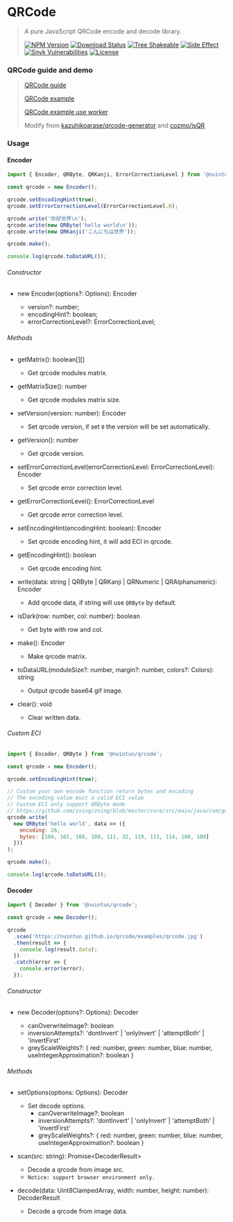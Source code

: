 # QRCode

<!-- prettier-ignore -->
> A pure JavaScript QRCode encode and decode library.
>
> [![NPM Version][npm-image]][npm-url]
> [![Download Status][download-image]][npm-url]
> [![Tree Shakeable][tree-shakeable-image]][bundle-phobia-url]
> [![Side Effect][side-effect-image]][bundle-phobia-url]
> [![Snyk Vulnerabilities][snyk-image]][snyk-url]
> [![License][license-image]][license-url]

### QRCode guide and demo

<!-- prettier-ignore -->
> [QRCode guide](https://nuintun.github.io/qrcode/qrcode.pdf)
>
> [QRCode example](https://nuintun.github.io/qrcode/examples/index.html)
>
> [QRCode example use worker](https://nuintun.github.io/qrcode/examples/worker.html)
>
> Modify from [kazuhikoarase/qrcode-generator](https://github.com/kazuhikoarase/qrcode-generator) and [cozmo/jsQR](https://github.com/cozmo/jsQR)

### Usage

#### Encoder

```js
import { Encoder, QRByte, QRKanji, ErrorCorrectionLevel } from '@nuintun/qrcode';

const qrcode = new Encoder();

qrcode.setEncodingHint(true);
qrcode.setErrorCorrectionLevel(ErrorCorrectionLevel.H);

qrcode.write('你好世界\n');
qrcode.write(new QRByte('hello world\n'));
qrcode.write(new QRKanji('こんにちは世界'));

qrcode.make();

console.log(qrcode.toDataURL());
```

###### Constructor

- new Encoder(options?: Options): Encoder

  - version?: number;
  - encodingHint?: boolean;
  - errorCorrectionLevel?: ErrorCorrectionLevel;

###### Methods

- getMatrix(): boolean[][]

  - Get qrcode modules matrix.

- getMatrixSize(): number

  - Get qrcode modules matrix size.

- setVersion(version: number): Encoder

  - Set qrcode version, if set `0` the version will be set automatically.

- getVersion(): number

  - Get qrcode version.

- setErrorCorrectionLevel(errorCorrectionLevel: ErrorCorrectionLevel): Encoder

  - Set qrcode error correction level.

- getErrorCorrectionLevel(): ErrorCorrectionLevel

  - Get qrcode error correction level.

- setEncodingHint(encodingHint: boolean): Encoder

  - Set qrcode encoding hint, it will add ECI in qrcode.

- getEncodingHint(): boolean

  - Get qrcode encoding hint.

- write(data: string \| QRByte \| QRKanji \| QRNumeric \| QRAlphanumeric): Encoder

  - Add qrcode data, if string will use `QRByte` by default.

- isDark(row: number, col: number): boolean

  - Get byte with row and col.

- make(): Encoder

  - Make qrcode matrix.

- toDataURL(moduleSize?: number, margin?: number, colors?: Colors): string

  - Output qrcode base64 gif image.

- clear(): void
  - Clear written data.

###### Custom ECI

```js
import { Encoder, QRByte } from '@nuintun/qrcode';

const qrcode = new Encoder();

qrcode.setEncodingHint(true);

// Custom your own encode function return bytes and encoding
// The encoding value must a valid ECI value
// Custom ECI only support QRByte mode
// https://github.com/zxing/zxing/blob/master/core/src/main/java/com/google/zxing/common/CharacterSetECI.java
qrcode.write(
  new QRByte('hello world', data => ({
    encoding: 26,
    bytes: [104, 101, 108, 108, 111, 32, 119, 111, 114, 108, 100]
  }))
);

qrcode.make();

console.log(qrcode.toDataURL());
```

#### Decoder

```js
import { Decoder } from '@nuintun/qrcode';

const qrcode = new Decoder();

qrcode
  .scan('https://nuintun.github.io/qrcode/examples/qrcode.jpg')
  .then(result => {
    console.log(result.data);
  })
  .catch(error => {
    console.error(error);
  });
```

###### Constructor

- new Decoder(options?: Options): Decoder

  - canOverwriteImage?: boolean
  - inversionAttempts?: 'dontInvert' \| 'onlyInvert' \| 'attemptBoth' \| 'invertFirst'
  - greyScaleWeights?: { red: number, green: number, blue: number, useIntegerApproximation?: boolean }

###### Methods

- setOptions(options: Options): Decoder

  - Set decode options.
    - canOverwriteImage?: boolean
    - inversionAttempts?: 'dontInvert' \| 'onlyInvert' \| 'attemptBoth' \| 'invertFirst'
    - greyScaleWeights?: { red: number, green: number, blue: number, useIntegerApproximation?: boolean }

- scan(src: string): Promise\<DecoderResult>

  - Decode a qrcode from image src.
  - `Notice: support browser environment only.`

- decode(data: Uint8ClampedArray, width: number, height: number): DecoderResult

  - Decode a qrcode from image data.

[npm-image]: https://img.shields.io/npm/v/@nuintun/qrcode?style=flat-square
[npm-url]: https://www.npmjs.org/package/@nuintun/qrcode
[download-image]: https://img.shields.io/npm/dm/@nuintun/qrcode?style=flat-square
[tree-shakeable-image]: https://img.shields.io/badge/tree--shakeable-true-brightgreen?style=flat-square
[side-effect-image]: https://img.shields.io/badge/side--effect-free-brightgreen?style=flat-square
[bundle-phobia-url]: https://bundlephobia.com/result?p=@nuintun/qrcode
[snyk-image]: https://img.shields.io/snyk/vulnerabilities/github/nuintun/qrcode?style=flat-square
[snyk-url]: https://snyk.io/test/github/nuintun/qrcode
[license-image]: https://img.shields.io/github/license/nuintun/qrcode?style=flat-square
[license-url]: https://github.com/nuintun/qrcode/blob/master/LICENSE
